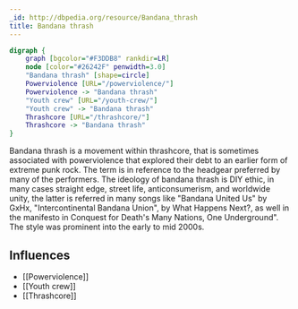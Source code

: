 ```yaml
---
_id: http://dbpedia.org/resource/Bandana_thrash
title: Bandana thrash
---
```


```dot
digraph {
	graph [bgcolor="#F3DDB8" rankdir=LR]
	node [color="#26242F" penwidth=3.0]
	"Bandana thrash" [shape=circle]
	Powerviolence [URL="/powerviolence/"]
	Powerviolence -> "Bandana thrash"
	"Youth crew" [URL="/youth-crew/"]
	"Youth crew" -> "Bandana thrash"
	Thrashcore [URL="/thrashcore/"]
	Thrashcore -> "Bandana thrash"
}
```

Bandana thrash is a movement within thrashcore, that is sometimes associated with powerviolence that explored their debt to an earlier form of extreme punk rock. The term is in reference to the headgear preferred by many of the performers. The ideology of bandana thrash is DIY ethic, in many cases straight edge, street life, anticonsumerism, and worldwide unity, the latter is referred in many songs like "Bandana United Us" by GxHx, "Intercontinental Bandana Union", by What Happens Next?, as well in the manifesto in Conquest for Death's Many Nations, One Underground". The style was prominent into the early to mid 2000s.

## Influences
- [[Powerviolence]]
- [[Youth crew]]
- [[Thrashcore]]
